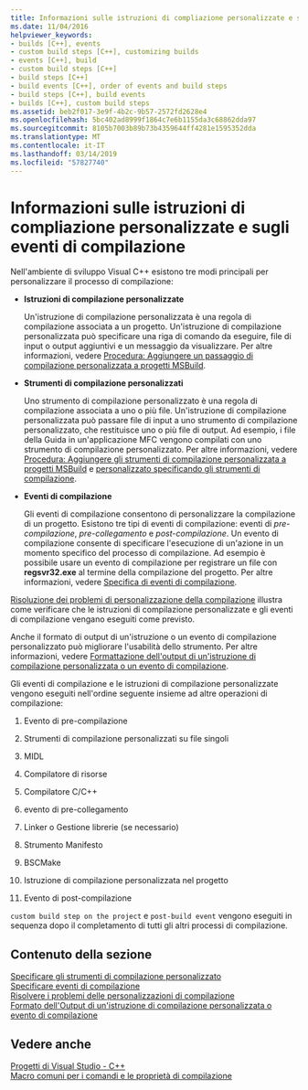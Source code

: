 ```yaml
---
title: Informazioni sulle istruzioni di compliazione personalizzate e sugli eventi di compilazione
ms.date: 11/04/2016
helpviewer_keywords:
- builds [C++], events
- custom build steps [C++], customizing builds
- events [C++], build
- custom build steps [C++]
- build steps [C++]
- build events [C++], order of events and build steps
- build steps [C++], build events
- builds [C++], custom build steps
ms.assetid: beb2f017-3e9f-4b2c-9b57-2572fd2628e4
ms.openlocfilehash: 5bc402ad8999f1864c7e6b1155da3c68862dda97
ms.sourcegitcommit: 8105b7003b89b73b4359644ff4281e1595352dda
ms.translationtype: MT
ms.contentlocale: it-IT
ms.lasthandoff: 03/14/2019
ms.locfileid: "57827740"
---
```

# <a name="understanding-custom-build-steps-and-build-events"></a>Informazioni sulle istruzioni di compliazione personalizzate e sugli eventi di compilazione

Nell'ambiente di sviluppo Visual C++ esistono tre modi principali per personalizzare il processo di compilazione:

- **Istruzioni di compilazione personalizzate**

   Un'istruzione di compilazione personalizzata è una regola di compilazione associata a un progetto. Un'istruzione di compilazione personalizzata può specificare una riga di comando da eseguire, file di input o output aggiuntivi e un messaggio da visualizzare. Per altre informazioni, vedere [Procedura: Aggiungere un passaggio di compilazione personalizzata a progetti MSBuild](how-to-add-a-custom-build-step-to-msbuild-projects.md).

- **Strumenti di compilazione personalizzati**

   Uno strumento di compilazione personalizzato è una regola di compilazione associata a uno o più file. Un'istruzione di compilazione personalizzata può passare file di input a uno strumento di compilazione personalizzato, che restituisce uno o più file di output. Ad esempio, i file della Guida in un'applicazione MFC vengono compilati con uno strumento di compilazione personalizzato. Per altre informazioni, vedere [Procedura: Aggiungere gli strumenti di compilazione personalizzata a progetti MSBuild](how-to-add-custom-build-tools-to-msbuild-projects.md) e [personalizzato specificando gli strumenti di compilazione](specifying-custom-build-tools.md).

- **Eventi di compilazione**

   Gli eventi di compilazione consentono di personalizzare la compilazione di un progetto. Esistono tre tipi di eventi di compilazione: eventi di *pre-compilazione*, *pre-collegamento* e *post-compilazione*. Un evento di compilazione consente di specificare l'esecuzione di un'azione in un momento specifico del processo di compilazione. Ad esempio è possibile usare un evento di compilazione per registrare un file con **regsvr32.exe** al termine della compilazione del progetto. Per altre informazioni, vedere [Specifica di eventi di compilazione](specifying-build-events.md).

[Risoluzione dei problemi di personalizzazione della compilazione](troubleshooting-build-customizations.md) illustra come verificare che le istruzioni di compilazione personalizzate e gli eventi di compilazione vengano eseguiti come previsto.

Anche il formato di output di un'istruzione o un evento di compilazione personalizzato può migliorare l'usabilità dello strumento. Per altre informazioni, vedere [Formattazione dell'output di un'istruzione di compilazione personalizzata o un evento di compilazione](formatting-the-output-of-a-custom-build-step-or-build-event.md).

Gli eventi di compilazione e le istruzioni di compilazione personalizzate vengono eseguiti nell'ordine seguente insieme ad altre operazioni di compilazione:

1. Evento di pre-compilazione

2. Strumenti di compilazione personalizzati su file singoli

3. MIDL

4. Compilatore di risorse

5. Compilatore C/C++

6. evento di pre-collegamento

7. Linker o Gestione librerie (se necessario)

8. Strumento Manifesto

9. BSCMake

10. Istruzione di compilazione personalizzata nel progetto

11. Evento di post-compilazione

`custom build step on the project` e `post-build event` vengono eseguiti in sequenza dopo il completamento di tutti gli altri processi di compilazione.

## <a name="in-this-section"></a>Contenuto della sezione

[Specificare gli strumenti di compilazione personalizzato](specifying-custom-build-tools.md)<br/>
[Specificare eventi di compilazione](specifying-build-events.md)<br/>
[Risolvere i problemi delle personalizzazioni di compilazione](troubleshooting-build-customizations.md)<br/>
[Formato dell'Output di un'istruzione di compilazione personalizzata o evento di compilazione](formatting-the-output-of-a-custom-build-step-or-build-event.md)<br/>

## <a name="see-also"></a>Vedere anche

[Progetti di Visual Studio - C++](creating-and-managing-visual-cpp-projects.md)<br>
[Macro comuni per i comandi e le proprietà di compilazione](reference/common-macros-for-build-commands-and-properties.md)
